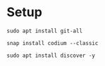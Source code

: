# Setup

    sudo apt install git-all

    snap install codium --classic

    sudo apt install discover -y